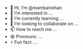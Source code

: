 - 👋 Hi, I’m @mambanishan
- 👀 I’m interested in ...
- 🌱 I’m currently learning ...
- 💞️ I’m looking to collaborate on ...
- 📫 How to reach me ...
- 😄 Pronouns: ...
- ⚡ Fun fact: ...

<!---
mambanishan/mambanishan is a ✨ special ✨ repository because its `README.md` (this file) appears on your GitHub profile.
You can click the Preview link to take a look at your changes.
--->
